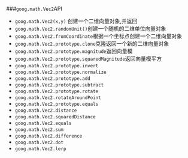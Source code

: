 ###`goog.math.Vec2`API
* `goog.math.Vec2(x,y)` 创建一个二维向量对象,并返回
* `goog.math.Vec2.randomUnit()`创建一个随机的二维单位向量对象
* `goog.math.Vec2.fromCoordinate`根据一个坐标点创建一个二维向量对象
* `goog.math.Vec2.prototype.clone`克隆返回一个新的二维向量对象
* `goog.math.Vec2.prototype.magnitude`返回向量模
* `goog.math.Vec2.prototype.squaredMagnitude`返回向量模平方
* `goog.math.Vec2.prototype.invert `
* `goog.math.Vec2.prototype.normalize`
* `goog.math.Vec2.prototype.add `
* `goog.math.Vec2.prototype.subtract`
* `goog.math.Vec2.prototype.rotate`
* `goog.math.Vec2.rotateAroundPoint`
* `goog.math.Vec2.prototype.equals`
* `goog.math.Vec2.distance`
* `goog.math.Vec2.squaredDistance`
* `goog.math.Vec2.equals`
* `goog.math.Vec2.sum`
* `goog.math.Vec2.difference`
* `goog.math.Vec2.dot`
* `goog.math.Vec2.lerp `
